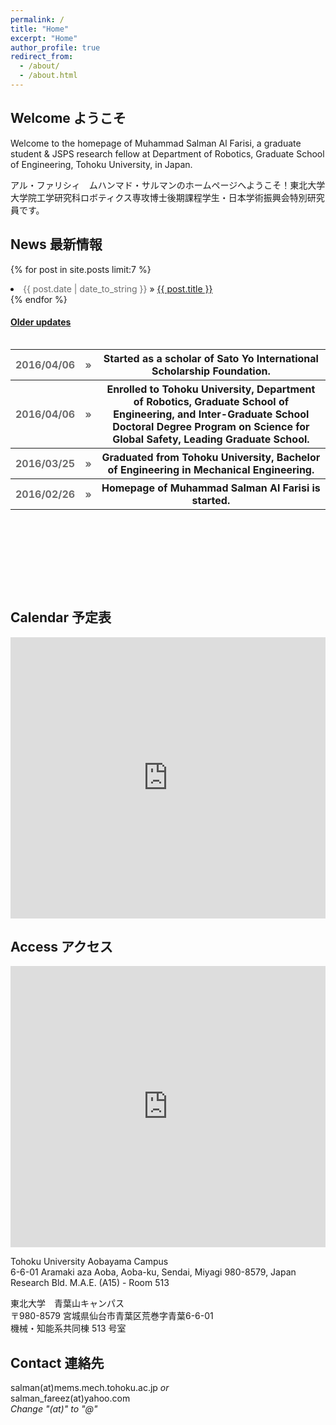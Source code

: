 ```yaml
---
permalink: /
title: "Home"
excerpt: "Home"
author_profile: true
redirect_from: 
  - /about/
  - /about.html
---
```


## Welcome ようこそ

Welcome to the homepage of Muhammad Salman Al Farisi, a graduate student & JSPS research fellow at Department of Robotics, Graduate School of Engineering, Tohoku University, in Japan.

アル・ファリシィ　ムハンマド・サルマンのホームページへようこそ！東北大学大学院工学研究科ロボティクス専攻博士後期課程学生・日本学術振興会特別研究員です。

## News 最新情報

{% for post in site.posts limit:7 %}
  <li><span style="color:#6d6d6d;">{{ post.date | date_to_string }}</span> » <a href="{{ post.url }}" title="{{ post.title }}">{{ post.title }}</a></li>
{% endfor %}  

#### [Older updates](/news/)

<div style="overflow-y: scroll; height:400px;">
 <table style="width:100%">
  <tr>
    <th style="color:#6d6d6d;">2016/04/06</th>
    <th style="color:#6d6d6d;">»</th>
    <th>Started as a scholar of Sato Yo International Scholarship Foundation.</th>
  </tr>
  <tr>
    <th style="color:#6d6d6d;">2016/04/06</th>
    <th style="color:#6d6d6d;">»</th>
    <th>Enrolled to Tohoku University, Department of Robotics, Graduate School of Engineering, and Inter-Graduate School Doctoral Degree Program on Science for Global Safety, Leading Graduate School.</th>
  </tr>
  <tr>
    <th style="color:#6d6d6d;">2016/03/25</th>
    <th style="color:#6d6d6d;">»</th>
    <th>Graduated from Tohoku University, Bachelor of Engineering in Mechanical Engineering.</th>
  </tr>
  <tr>
    <th style="color:#6d6d6d;">2016/02/26</th>
    <th style="color:#6d6d6d;">»</th>
    <th>Homepage of Muhammad Salman Al Farisi is started.</th>
  </tr>
</table> 
</div>

## Calendar 予定表

<iframe src="https://calendar.google.com/calendar/embed?height=600&amp;wkst=1&amp;bgcolor=%23ffffff&amp;ctz=Asia%2FTokyo&amp;src=c2FsbWFuX2ZhcmVlekB5YWhvby5jb20&amp;src=YWk5cXJjYmhzMHV2dXNjbTZmOWh0cjFmMjhAZ3JvdXAuY2FsZW5kYXIuZ29vZ2xlLmNvbQ&amp;src=MnQwcTJ0YTdtM21oMDVlamxhODJzOGdwZTRAZ3JvdXAuY2FsZW5kYXIuZ29vZ2xlLmNvbQ&amp;src=ZXBtbXM5MzdwMm10ZDRzZnJsbzgxdjRqdWtAZ3JvdXAuY2FsZW5kYXIuZ29vZ2xlLmNvbQ&amp;src=ZW4uamFwYW5lc2UjaG9saWRheUBncm91cC52LmNhbGVuZGFyLmdvb2dsZS5jb20&amp;src=ZW4uaXNsYW1pYyNob2xpZGF5QGdyb3VwLnYuY2FsZW5kYXIuZ29vZ2xlLmNvbQ&amp;color=%237986CB&amp;color=%23039BE5&amp;color=%230B8043&amp;color=%239E69AF&amp;color=%237986CB&amp;color=%23009688&amp;showTitle=0&amp;mode=WEEK&amp;showCalendars=0&amp;showTabs=0&amp;showPrint=0" style="border-width:0" width="100%" height="450" frameborder="0" scrolling="no"></iframe>

## Access アクセス

 <iframe src="https://www.google.com/maps/embed?pb=!1m14!1m8!1m3!1d25064.06210277754!2d140.852754!3d38.256126!3m2!1i1024!2i768!4f13.1!3m3!1m2!1s0x0%3A0x0!2zMzjCsDE1JzE4LjciTiAxNDDCsDUwJzQzLjgiRQ!5e0!3m2!1sen!2sus!4v1606090893838!5m2!1sen!2sus" width="100%" height="450" frameborder="0" style="border:0;" allowfullscreen="" aria-hidden="false" tabindex="0"></iframe>

Tohoku University Aobayama Campus<br>
6-6-01 Aramaki aza Aoba, Aoba-ku, Sendai, Miyagi 980-8579, Japan<br>
Research Bld. M.A.E. (A15) - Room 513

東北大学　青葉山キャンパス<br>
〒980-8579 宮城県仙台市青葉区荒巻字青葉6-6-01<br>
機械・知能系共同棟 513 号室

## Contact 連絡先

salman(at)mems.mech.tohoku.ac.jp *or*<br>
salman_fareez(at)yahoo.com<br>
*Change "(at)" to "@"*
